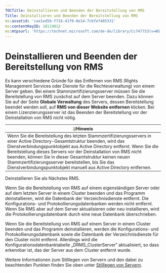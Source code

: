 ```yaml
---
TOCTitle: Deinstallieren und Beenden der Bereitstellung von RMS
Title: Deinstallieren und Beenden der Bereitstellung von RMS
ms:assetid: 'cae1ed5b-f716-41f0-8e14-7cbfef405331'
ms:contentKeyID: 18119012
ms:mtpsurl: 'https://technet.microsoft.com/de-de/library/Cc747753(v=WS.10)'
---
```


Deinstallieren und Beenden der Bereitstellung von RMS
=====================================================

Es kann verschiedene Gründe für das Entfernen von RMS (Rights Management Services oder Dienste für die Rechteverwaltung) von einem Server geben. Bei einem Stammzertifizierungsserver müssen Sie die Bereitstellung von RMS zunächst auf dem Server beenden. Dazu können Sie auf der Seite **Globale Verwaltung** des Servers, dessen Bereitstellung beendet werden soll, auf **RMS von dieser Website entfernen** klicken. Bei einem Lizenzierungsserver ist das Beenden der Bereitstellung vor der Deinstallation von RMS nicht nötig.

| ![](images/Cc747753.note(WS.10).gif)Hinweis                                                                                                                                                                                                                                                                                                                                                                                        |
|-----------------------------------------------------------------------------------------------------------------------------------------------------------------------------------------------------------------------------------------------------------------------------------------------------------------------------------------------------------------------------------------------------------------------------------------------------------------|
| Wenn Sie die Bereitstellung des letzten Stammzertifizierungsservers in einer Active Directory-Gesamtstruktur beenden, wird das Dienstverbindungspunktobjekt aus Active Directory entfernt. Wenn Sie die Bereitstellung dieses Servers vor der Deinstallation von RMS nicht beenden, können Sie in dieser Gesamtstruktur keinen neuen Stammzertifizierungsserver bereitstellen, bis Sie das Dienstverbindungspunktobjekt manuell aus Active Directory entfernen. |

Deinstallieren Sie als Nächstes RMS.

Wenn Sie die Bereitstellung von RMS auf einem eigenständigen Server oder auf dem letzten Server in einem Cluster beenden und das Programm deinstallieren, wird die Datenbank der Verzeichnisdienste entfernt. Die Konfigurations- und Protokollierungsdatenbanken werden nicht entfernt. Wenn Sie RMS aber auf dem Server aktualisieren oder neu installieren, wird die Protokollierungsdatenbank durch eine neue Datenbank überschrieben.

Wenn Sie die Bereitstellung von RMS auf einem Server in einem Cluster beenden und das Programm deinstallieren, werden die Konfigurations- und Protokollierungsdatenbank sowie die Datenbank der Verzeichnisdienste für den Cluster nicht entfernt. Allerdings wird die Konfigurationsdatenbanktabelle „DRMS\_ClusterServer“ aktualisiert, so dass erkennbar ist, das der Server aus dem Cluster entfernt wurde.

Weitere Informationen zum Stilllegen von Servern und den dabei zu beachtenden Punkten finden Sie oben unter [Stilllegen von Servern](https://technet.microsoft.com/52005e2e-9563-4ba0-906c-3cc76f9c378f).